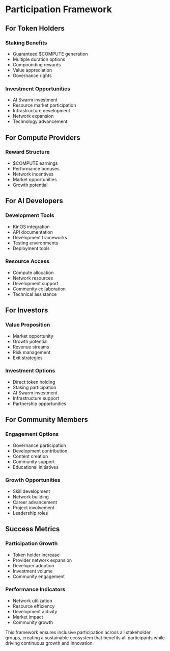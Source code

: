 # Participation Framework

## For Token Holders
### Staking Benefits
- Guaranteed $COMPUTE generation
- Multiple duration options
- Compounding rewards
- Value appreciation
- Governance rights

### Investment Opportunities
- AI Swarm investment
- Resource market participation
- Infrastructure development
- Network expansion
- Technology advancement

## For Compute Providers
### Reward Structure
- $COMPUTE earnings
- Performance bonuses
- Network incentives
- Market opportunities
- Growth potential

## For AI Developers
### Development Tools
- KinOS integration
- API documentation
- Development frameworks
- Testing environments
- Deployment tools

### Resource Access
- Compute allocation
- Network resources
- Development support
- Community collaboration
- Technical assistance

## For Investors
### Value Proposition
- Market opportunity
- Growth potential
- Revenue streams
- Risk management
- Exit strategies

### Investment Options
- Direct token holding
- Staking participation
- AI Swarm investment
- Infrastructure support
- Partnership opportunities

## For Community Members
### Engagement Options
- Governance participation
- Development contribution
- Content creation
- Community support
- Educational initiatives

### Growth Opportunities
- Skill development
- Network building
- Career advancement
- Project involvement
- Leadership roles

## Success Metrics
### Participation Growth
- Token holder increase
- Provider network expansion
- Developer adoption
- Investment volume
- Community engagement

### Performance Indicators
- Network utilization
- Resource efficiency
- Development activity
- Market impact
- Community growth

This framework ensures inclusive participation across all stakeholder groups, creating a sustainable ecosystem that benefits all participants while driving continuous growth and innovation.
